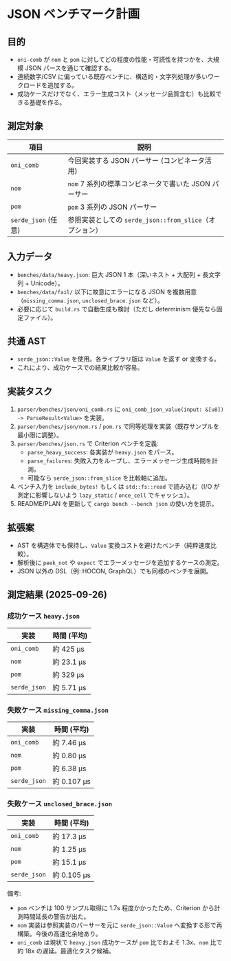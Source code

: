 # JSON ベンチマーク計画

## 目的
- `oni-comb` が `nom` と `pom` に対してどの程度の性能・可読性を持つかを、大規模 JSON パースを通じて確認する。
- 連続数字/CSV に偏っている既存ベンチに、構造的・文字列処理が多いワークロードを追加する。
- 成功ケースだけでなく、エラー生成コスト（メッセージ品質含む）も比較できる基礎を作る。

## 測定対象
| 項目 | 説明 |
| --- | --- |
| `oni_comb` | 今回実装する JSON パーサー (コンビネータ活用) |
| `nom` | `nom` 7 系列の標準コンビネータで書いた JSON パーサー |
| `pom` | `pom` 3 系列の JSON パーサー |
| `serde_json` (任意) | 参照実装としての `serde_json::from_slice`（オプション） |

## 入力データ
- `benches/data/heavy.json`: 巨大 JSON 1 本（深いネスト + 大配列 + 長文字列 + Unicode）。
- `benches/data/fail/` 以下に故意にエラーになる JSON を複数用意（`missing_comma.json`, `unclosed_brace.json` など）。
- 必要に応じて `build.rs` で自動生成も検討（ただし determinism 優先なら固定ファイル）。

## 共通 AST
- `serde_json::Value` を使用。各ライブラリ版は `Value` を返す or 変換する。
- これにより、成功ケースでの結果比較が容易。

## 実装タスク
1. `parser/benches/json/oni_comb.rs` に `oni_comb_json_value(input: &[u8]) -> ParseResult<Value>` を実装。
2. `parser/benches/json/nom.rs` / `pom.rs` で同等処理を実装（既存サンプルを最小限に調整）。
3. `parser/benches/json.rs` で Criterion ベンチを定義:
   - `parse_heavy_success`: 各実装が `heavy.json` をパース。
   - `parse_failures`: 失敗入力をループし、エラーメッセージ生成時間を計測。
   - 可能なら `serde_json::from_slice` を比較軸に追加。
4. ベンチ入力を `include_bytes!` もしくは `std::fs::read` で読み込む（I/O が測定に影響しないよう `lazy_static` / `once_cell` でキャッシュ）。
5. README/PLAN を更新して `cargo bench --bench json` の使い方を提示。

## 拡張案
- AST を構造体でも保持し、`Value` 変換コストを避けたベンチ（純粋速度比較）。
- 解析後に `peek_not` や `expect` でエラーメッセージを追加するケースの測定。
- JSON 以外の DSL（例: HOCON, GraphQL）でも同様のベンチを展開。

## 測定結果 (2025-09-26)

### 成功ケース `heavy.json`
| 実装 | 時間 (平均) |
| --- | --- |
| `oni_comb` | 約 425 µs |
| `nom` | 約 23.1 µs |
| `pom` | 約 329 µs |
| `serde_json` | 約 5.71 µs |

### 失敗ケース `missing_comma.json`
| 実装 | 時間 (平均) |
| --- | --- |
| `oni_comb` | 約 7.46 µs |
| `nom` | 約 0.80 µs |
| `pom` | 約 6.38 µs |
| `serde_json` | 約 0.107 µs |

### 失敗ケース `unclosed_brace.json`
| 実装 | 時間 (平均) |
| --- | --- |
| `oni_comb` | 約 17.3 µs |
| `nom` | 約 1.25 µs |
| `pom` | 約 15.1 µs |
| `serde_json` | 約 0.105 µs |

備考:
- `pom` ベンチは 100 サンプル取得に 1.7s 程度かかったため、Criterion から計測時間延長の警告が出た。
- `nom` 実装は参照実装のパーサーを元に `serde_json::Value` へ変換する形で再構築。今後の高速化余地あり。
- `oni_comb` は現状で `heavy.json` 成功ケースが `pom` 比でおよそ 1.3x、`nom` 比で約 18x の遅延。最適化タスク候補。
